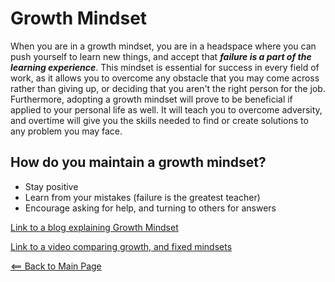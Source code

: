 # Growth Mindset

When you are in a growth mindset, you are in a headspace where you can push yourself to learn new things, and accept that __*failure is a part of the learning experience*__. This mindset is essential for success in every field of work, as it allows you to overcome any obstacle that you may come across rather than giving up, or deciding that you aren't the right person for the job. Furthermore, adopting a growth mindset will prove to be beneficial if applied to your personal life as well. It will teach you to overcome adversity, and overtime will give you the skills needed to find or create solutions to any problem you may face.

## How do you maintain a growth mindset?

- Stay positive
- Learn from your mistakes (failure is the greatest teacher)
- Encourage asking for help, and turning to others for answers

[Link to a blog explaining Growth Mindset](https://www.atlassian.com/blog/inside-atlassian/growth-mindset)

[Link to a video comparing growth, and fixed mindsets](https://www.youtube.com/watch?v=KUWn_TJTrnU&ab_channel=Sprouts)

[<== Back to Main Page](README.md)

